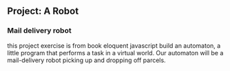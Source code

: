 ## Project: A Robot

### Mail delivery robot

this project exercise is from book eloquent javascript
build an automaton, a little program that performs a task in a virtual world. Our automaton will be a mail-delivery robot picking up and dropping off parcels.
